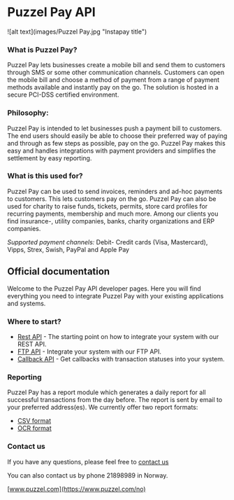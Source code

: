 Puzzel Pay API
============
![alt text](images/Puzzel Pay.jpg "Instapay title")
### What is Puzzel Pay?
Puzzel Pay lets businesses create a mobile bill and send them to customers through SMS or some other communication channels. Customers can open the mobile bill and choose a method of payment from a range of payment methods available and instantly pay on the go. The solution is hosted in a secure PCI-DSS certified environment.

### Philosophy:
Puzzel Pay is intended to let businesses push a payment bill to customers. The end users should easily
be able to choose their preferred way of paying and through as few steps as possible, pay on the go. Puzzel Pay makes this easy
and handles integrations with payment providers and simplifies the settlement by easy reporting. 

### What is this used for?
Puzzel Pay can be used to send invoices, reminders and ad-hoc payments to customers. This lets customers pay on the go. Puzzel Pay can also be used for charity to raise funds, tickets, permits, store card profiles for recurring payments, membership and much more. Among our clients you find insurance-, utility companies, banks, charity organizations and ERP companies.

*Supported payment channels:*  Debit- Credit cards (Visa, Mastercard), Vipps, Strex, Swish, PayPal and Apple Pay 

Official documentation
----------------------

Welcome to the Puzzel Pay API developer pages. Here you will find everything you need to integrate Puzzel Pay with your existing applications and systems.

### Where to start?

-   [Rest API](rest.md) - The starting point on how to integrate your system with our REST API.
-   [FTP API](ftp.md) - Integrate your system with our FTP API.
-   [Callback API](callback.md) - Get callbacks with transaction statuses into your system. 

### Reporting
Puzzel Pay has a report module which generates a daily report for all successful transactions from the day before. The report is sent by email to your preferred address(es). We currently offer two report formats:

-   [CSV format](report_csv.md)
-   [OCR format](report_ocr.md)

### Contact us
If you have any questions, please feel free to  [contact us](https://www.puzzel.com/no/om-puzzel/kontakt-oss/) 

You can also contact us by phone 21898989 in Norway.

[www.puzzel.com](https://www.puzzel.com/no)
